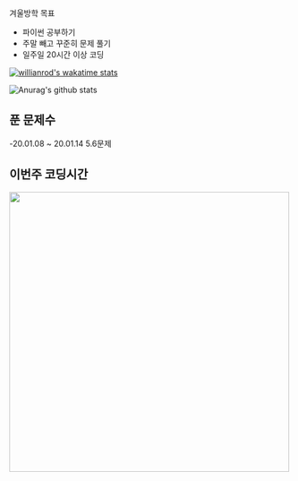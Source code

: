 <!--START_SECTION:waka-->
<!--END_SECTION:waka-->

겨울방학 목표
- 파이썬 공부하기
- 주말 빼고 꾸준히 문제 풀기
- 일주일 20시간 이상 코딩


[![willianrod's wakatime stats](https://github-readme-stats.vercel.app/api/wakatime?username=vinivin153&v=2)](https://github.com/anuraghazra/github-readme-stats)

![Anurag's github stats](https://github-readme-stats.vercel.app/api?username=vinivin153&theme=dark&show_icons=true)

<h2>
 푼 문제수
 </h2>
 -20.01.08 ~ 20.01.14 5.6문제

<h2>
 이번주 코딩시간
  </h2>

<img src="https://wakatime.com/share/@1a096de6-41e0-4f6f-acda-e037d53dcee6/2577936e-071a-4ae6-a26c-974f6b99f316.svg" width="500">
